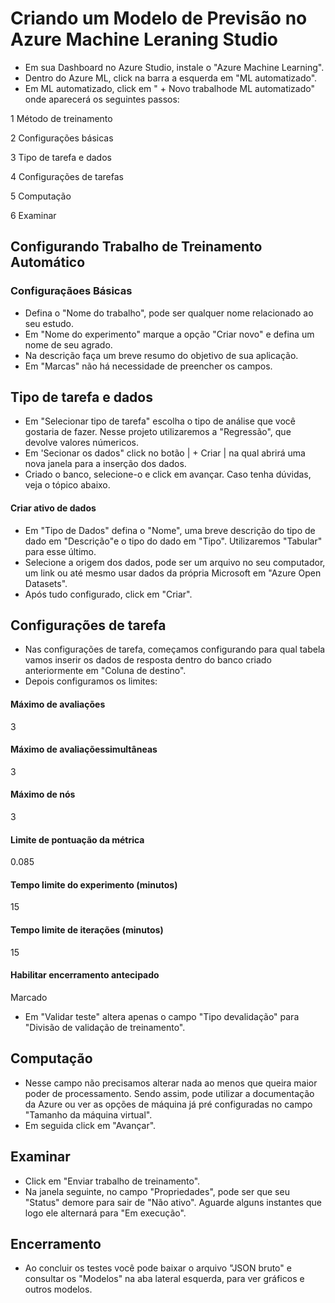 # Criando um Modelo de Previsão no Azure Machine Leraning Studio

- Em sua Dashboard no Azure Studio, instale o "Azure Machine Learning".
- Dentro do Azure ML, click na barra a esquerda em "ML automatizado".
- Em ML automatizado, click em " + Novo trabalhode ML automatizado" onde aparecerá os seguintes passos:

1
Método de treinamento

2
Configurações básicas

3
Tipo de tarefa e dados

4
Configurações de tarefas

5
Computação

6
Examinar

## Configurando Trabalho de Treinamento Automático

### Configuraçãoes Básicas

- Defina o "Nome do trabalho", pode ser qualquer nome relacionado ao seu estudo.
- Em "Nome do experimento" marque a opção "Criar novo" e defina um nome de seu agrado.
- Na descrição faça um breve resumo do objetivo de sua aplicação.
- Em "Marcas" não há necessidade de preencher os campos.

## Tipo de tarefa e dados

- Em "Selecionar tipo de tarefa" escolha o tipo de análise que você gostaria de fazer. Nesse projeto utilizaremos a "Regressão", que devolve valores númericos.
- Em 'Secionar os dados" click no botão | + Criar | na qual abrirá uma nova janela para a inserção dos dados.
- Criado o banco, selecione-o e click em avançar. Caso tenha dúvidas, veja o tópico abaixo.

#### Criar ativo de dados

- Em "Tipo de Dados" defina o "Nome", uma breve descrição do tipo de dado em "Descrição"e o tipo do dado em "Tipo". Utilizaremos "Tabular" para esse último.
- Selecione a origem dos dados, pode ser um arquivo no seu computador, um link ou até mesmo usar dados da própria Microsoft em "Azure Open Datasets".
- Após tudo configurado, click em "Criar".

## Configurações de tarefa

- Nas configurações de tarefa, começamos configurando para qual tabela vamos inserir os dados de resposta dentro do banco criado anteriormente em "Coluna de destino".
- Depois configuramos os limites:

#### Máximo de avaliações

3

#### Máximo de avaliaçõessimultâneas

3

#### Máximo de nós

3

#### Limite de pontuação da métrica

0.085

#### Tempo limite do experimento (minutos)

15

#### Tempo limite de iterações (minutos)

15

#### Habilitar encerramento antecipado

Marcado

- Em "Validar teste" altera apenas o campo "Tipo devalidação" para "Divisão de validação de treinamento".

## Computação

- Nesse campo não precisamos alterar nada ao menos que queira maior poder de processamento. Sendo assim, pode utilizar a documentação da Azure ou ver as opções de máquina já pré configuradas no campo "Tamanho da máquina virtual".
- Em seguida click em "Avançar".

## Examinar

- Click em "Enviar trabalho de treinamento".
- Na janela seguinte, no campo "Propriedades", pode ser que seu "Status" demore para sair de "Não ativo". Aguarde alguns instantes que logo ele alternará para "Em execução".

## Encerramento

- Ao concluir os testes você pode baixar o arquivo "JSON bruto" e consultar os "Modelos" na aba lateral esquerda, para ver gráficos e outros modelos.
